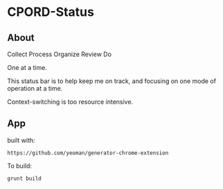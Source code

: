 # CPORD-Status

## About

Collect
Process
Organize
Review
Do

One at a time.


This status bar is to help keep me on track,
and focusing on one mode of operation at a time.

Context-switching is too resource intensive.

## App

built with:

    https://github.com/yeoman/generator-chrome-extension

To build:

    grunt build
